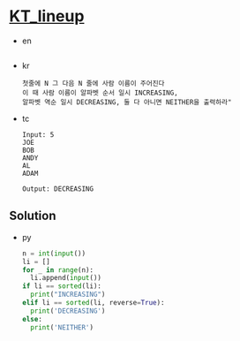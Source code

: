 # [KT_lineup](https://open.kattis.com/problems/lineup)

* en

  ```en

  ```

* kr

  ```kr
  첫줄에 N 그 다음 N 줄에 사람 이름이 주어진다
  이 때 사람 이름이 알파벳 순서 일시 INCREASING,
  알파벳 역순 일시 DECREASING, 둘 다 아니면 NEITHER을 출력하라"
  ```

* tc

  ```tc
  Input: 5
  JOE
  BOB
  ANDY
  AL
  ADAM

  Output: DECREASING
  ```

## Solution

* py

  ```py
  n = int(input())
  li = []
  for _ in range(n):
    li.append(input())
  if li == sorted(li):
    print("INCREASING")
  elif li == sorted(li, reverse=True):
    print('DECREASING')
  else:
    print('NEITHER')
  ```
